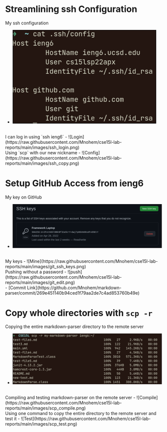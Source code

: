 # Streamlining ssh Configuration
My ssh configuration
- ![Config](https://raw.githubusercontent.com/Mnohem/cse15l-lab-reports/main/images/ssh_config.png) 
<br>
I can log in using `ssh ieng6`
- ![Login](https://raw.githubusercontent.com/Mnohem/cse15l-lab-reports/main/images/ssh_login.png)
<br>
Using `scp` with our new nickname
- ![Config](https://raw.githubusercontent.com/Mnohem/cse15l-lab-reports/main/images/ssh_copy.png)

# Setup GitHub Access from ieng6
My key on GitHub
- ![GitHub](https://raw.githubusercontent.com/Mnohem/cse15l-lab-reports/main/images/github_key.png)
<br>
My keys
- ![Mine](https://raw.githubusercontent.com/Mnohem/cse15l-lab-reports/main/images/git_ssh_keys.png)
<br>
Pushing without a password
- ![push](https://raw.githubusercontent.com/Mnohem/cse15l-lab-reports/main/images/git_edit.png)
<br>
- [Commit Link](https://github.com/Mnohem/markdown-parser/commit/269e451140b94ced1f79aa2de7c4ad853760b49e)

# Copy whole directories with `scp -r`
Copying the entire markdown-parser directory to the remote server
- ![Copy](https://raw.githubusercontent.com/Mnohem/cse15l-lab-reports/main/images/scp_copy.png)
<br>
Compiling and testing markdown-parser on the remote server
- ![Compile](https://raw.githubusercontent.com/Mnohem/cse15l-lab-reports/main/images/scp_compile.png)
<br>
Using one command to copy the entire directory to the remote server and test it
- ![Test](https://raw.githubusercontent.com/Mnohem/cse15l-lab-reports/main/images/scp_test.png)
